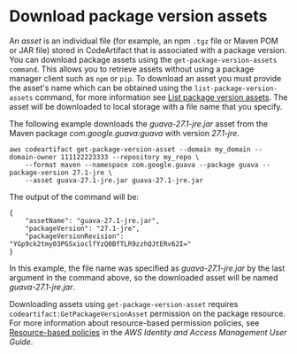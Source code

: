 # Download package version assets<a name="download-assets"></a>

An *asset* is an individual file \(for example, an npm `.tgz` file or Maven POM or JAR file\) stored in CodeArtifact that is associated with a package version\. You can download package assets using the `get-package-version-assets command`\. This allows you to retrieve assets without using a package manager client such as `npm` or `pip`\. To download an asset you must provide the asset's name which can be obtained using the `list-package-version-assets` command, for more information see [List package version assets](list-assets.md)\. The asset will be downloaded to local storage with a file name that you specify\.

The following example downloads the *guava\-27\.1\-jre\.jar* asset from the Maven package *com\.google\.guava:guava* with version *27\.1\-jre*\.

```
aws codeartifact get-package-version-asset --domain my_domain --domain-owner 111122223333 --repository my_repo \
    --format maven --namespace com.google.guava --package guava --package-version 27.1-jre \
    --asset guava-27.1-jre.jar guava-27.1-jre.jar
```

The output of the command will be:

```
{
    "assetName": "guava-27.1-jre.jar",
    "packageVersion": "27.1-jre",
    "packageVersionRevision": "YGp9ck2tmy03PGSxioclfYzQ0BfTLR9zzhQJtERv62I="
}
```

 In this example, the file name was specified as *guava\-27\.1\-jre\.jar* by the last argument in the command above, so the downloaded asset will be named *guava\-27\.1\-jre\.jar*\. 

 Downloading assets using `get-package-version-asset` requires `codeartifact:GetPackageVersionAsset` permission on the package resource\. For more information about resource\-based permission policies, see [Resource\-based policies](https://docs.aws.amazon.com/IAM/latest/UserGuide/access_policies.html#policies_resource-based) in the *AWS Identity and Access Management User Guide*\. 